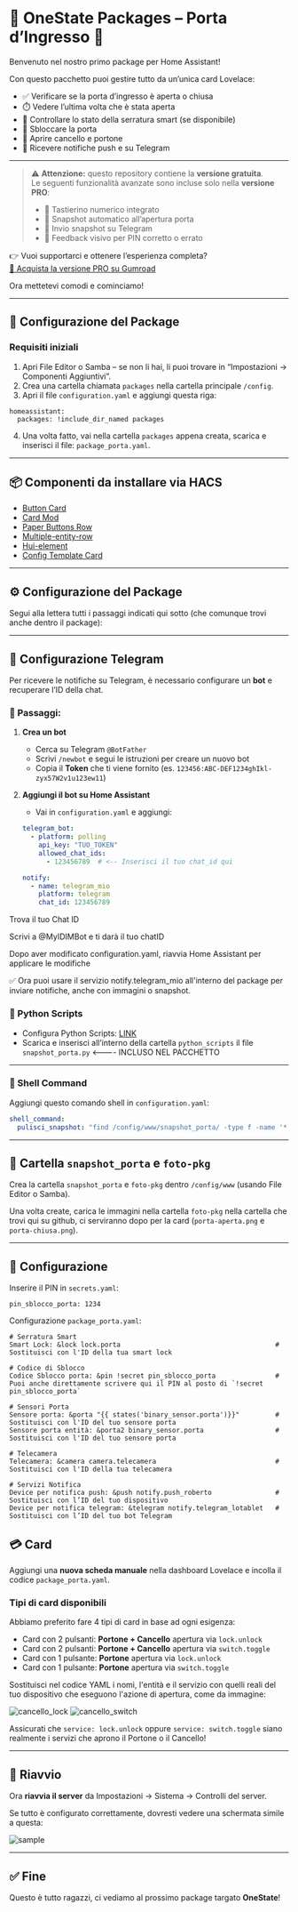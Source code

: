 # 🚪 OneState Packages – Porta d’Ingresso 🚪

Benvenuto nel nostro primo package per Home Assistant!

Con questo pacchetto puoi gestire tutto da un’unica card Lovelace:

- ✅ Verificare se la porta d’ingresso è aperta o chiusa  
- ⏱️ Vedere l’ultima volta che è stata aperta  
- 🔐 Controllare lo stato della serratura smart (se disponibile)  
- 🧩 Sbloccare la porta  
- 🚪 Aprire cancello e portone  
- 📩 Ricevere notifiche push e su Telegram

---

> ⚠️ **Attenzione:** questo repository contiene la **versione gratuita**.  
> Le seguenti funzionalità avanzate sono incluse solo nella **versione PRO**:
> 
> - 🔢 Tastierino numerico integrato  
> - 📸 Snapshot automatico all’apertura porta  
> - 🤖 Invio snapshot su Telegram  
> - 🔁 Feedback visivo per PIN corretto o errato  

👉 Vuoi supportarci e ottenere l’esperienza completa?  
[💖 Acquista la versione PRO su Gumroad](https://stateforge.gumroad.com/l/PackagePortaIngresso?wanted=true)



Ora mettetevi comodi e cominciamo!

---

## 🔧 Configurazione del Package

### Requisiti iniziali

1. Apri File Editor o Samba – se non li hai, li puoi trovare in “Impostazioni → Componenti Aggiuntivi”.
2. Crea una cartella chiamata `packages` nella cartella principale `/config`.
3. Apri il file `configuration.yaml` e aggiungi questa riga:

```
homeassistant:
  packages: !include_dir_named packages
```

4. Una volta fatto, vai nella cartella `packages` appena creata, scarica e inserisci il file: `package_porta.yaml`.

---

## 📦 Componenti da installare via HACS

- [Button Card](https://github.com/custom-cards/button-card)
- [Card Mod](https://github.com/thomasloven/lovelace-card-mod) 
- [Paper Buttons Row](https://github.com/jcwillox/lovelace-paper-buttons-row)
- [Multiple-entity-row](https://github.com/benct/lovelace-multiple-entity-row)
- [Hui-element](https://github.com/thomasloven/lovelace-hui-element)
- [Config Template Card](https://github.com/iantrich/config-template-card)

---

## ⚙️ Configurazione del Package

Segui alla lettera tutti i passaggi indicati qui sotto (che comunque trovi anche dentro il package):

---
## 📲 Configurazione Telegram

Per ricevere le notifiche su Telegram, è necessario configurare un **bot** e recuperare l’ID della chat.

### 🔧 Passaggi:

1. **Crea un bot**
   - Cerca su Telegram `@BotFather`
   - Scrivi `/newbot` e segui le istruzioni per creare un nuovo bot
   - Copia il **Token** che ti viene fornito (es. `123456:ABC-DEF1234ghIkl-zyx57W2v1u123ew11`)

2. **Aggiungi il bot su Home Assistant**
   - Vai in `configuration.yaml` e aggiungi:

   ```yaml
   telegram_bot:
     - platform: polling
       api_key: "TUO_TOKEN"
       allowed_chat_ids:
         - 123456789  # <-- Inserisci il tuo chat_id qui

   notify:
     - name: telegram_mio
       platform: telegram
       chat_id: 123456789

Trova il tuo Chat ID

Scrivi a @MyIDIMBot e ti darà il tuo chatID

Dopo aver modificato configuration.yaml, riavvia Home Assistant per applicare le modifiche

✅ Ora puoi usare il servizio notify.telegram_mio all'interno del package per inviare notifiche, anche con immagini o snapshot.

### 🐍 Python Scripts

- Configura Python Scripts: [LINK](https://www.home-assistant.io/integrations/python_script/)
- Scarica e inserisci all’interno della cartella `python_scripts` il file `snapshot_porta.py` <---- INCLUSO NEL PACCHETTO

---

### 🐚 Shell Command

Aggiungi questo comando shell in `configuration.yaml`:

```yaml
shell_command:
  pulisci_snapshot: "find /config/www/snapshot_porta/ -type f -name '*.jpg' -delete"
```

---

## 📁 Cartella `snapshot_porta` e `foto-pkg`

Crea la cartella `snapshot_porta` e `foto-pkg` dentro `/config/www` (usando File Editor o Samba).

Una volta create, carica le immagini nella cartella `foto-pkg` nella cartella che trovi qui su github, ci serviranno dopo per la card (`porta-aperta.png` e `porta-chiusa.png`).

---

## 🧠 Configurazione

Inserire il PIN in `secrets.yaml`:

```
pin_sblocco_porta: 1234
```
Configurazione `package_porta.yaml`: 
```
# Serratura Smart
Smart Lock: &lock lock.porta                                       # Sostituisci con l'ID della tua smart lock

# Codice di Sblocco
Codice Sblocco porta: &pin !secret pin_sblocco_porta               # Puoi anche direttamente scrivere qui il PIN al posto di `!secret pin_sblocco_porta`                           

# Sensori Porta
Sensore porta: &porta "{{ states('binary_sensor.porta')}}"         # Sostituisci con l'ID del tuo sensore porta
Sensore porta entità: &porta2 binary_sensor.porta                  # Sostituisci con l'ID del tuo sensore porta

# Telecamera
Telecamera: &camera camera.telecamera                              # Sostituisci con l'ID della tua telecamera

# Servizi Notifica
Device per notifica push: &push notify.push_roberto                # Sostituisci con l’ID del tuo dispositivo
Device per notifica telegram: &telegram notify.telegram_lotablet   # Sostituisci con l’ID del tuo bot Telegram
```

## 💳 Card

Aggiungi una **nuova scheda manuale** nella dashboard Lovelace e incolla il codice `package_porta.yaml`.

### Tipi di card disponibili

Abbiamo preferito fare 4 tipi di card in base ad ogni esigenza:

- Card con 2 pulsanti: **Portone + Cancello** apertura via `lock.unlock`
- Card con 2 pulsanti: **Portone + Cancello** apertura via `switch.toggle` 
- Card con 1 pulsante: **Portone** apertura via `lock.unlock` 
- Card con 1 pulsante: **Portone** apertura via `switch.toggle`

Sostituisci nel codice YAML i nomi, l'entità e il servizio con quelli reali del tuo dispositivo che eseguono l'azione di apertura, come da immagine:

![cancello_lock](https://github.com/OneStatePackages/ha-package-porta-ingresso/blob/main/samples/cancello_lock.gif) 
![cancello_switch](https://github.com/OneStatePackages/ha-package-porta-ingresso/blob/main/samples/cancello_switch.gif)

Assicurati che `service: lock.unlock` oppure `service: switch.toggle` siano realmente i servizi che aprono il Portone o il Cancello!

---

## 🔄 Riavvio

Ora **riavvia il server** da Impostazioni → Sistema → Controlli del server.

Se tutto è configurato correttamente, dovresti vedere una schermata simile a questa:

![sample](https://github.com/OneStatePackages/ha-package-porta-ingresso/blob/main/samples/sample.gif)

---

## ✅ Fine

Questo è tutto ragazzi, ci vediamo al prossimo package targato **OneState**!
